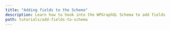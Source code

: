 ```yaml
---
title: "Adding fields to the Schema"
description: Learn how to hook into the WPGraphQL Schema to add fields for your custom needs.
path: tutorials/add-fields-to-schema
---
```


